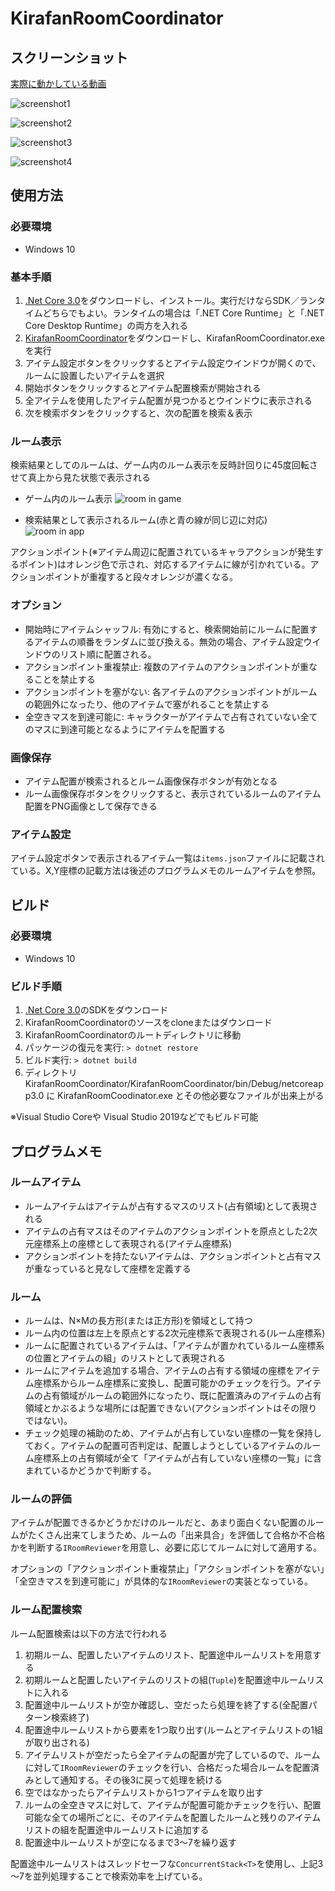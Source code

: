 # KirafanRoomCoordinator

## スクリーンショット

[実際に動かしている動画](https://youtu.be/8ajVUYvxpao)

![screenshot1](readme_content/screen1.png)

![screenshot2](readme_content/screen2.png)

![screenshot3](readme_content/screen3.png)

![screenshot4](readme_content/screen4.png)

## 使用方法

### 必要環境

* Windows 10

### 基本手順

1. [.Net Core 3.0](https://dotnet.microsoft.com/download)をダウンロードし、インストール。実行だけならSDK／ランタイムどちらでもよい。ランタイムの場合は「.NET Core Runtime」と「.NET Core Desktop Runtime」の両方を入れる
2. [KirafanRoomCoordinator](https://github.com/Fyed-krf/KirafanRoomCoodinator/releases/download/1.0/KirafanRoomCoordinator.zip)をダウンロードし、KirafanRoomCoordinator.exeを実行
3. アイテム設定ボタンをクリックするとアイテム設定ウインドウが開くので、ルームに設置したいアイテムを選択
4. 開始ボタンをクリックするとアイテム配置検索が開始される
5. 全アイテムを使用したアイテム配置が見つかるとウインドウに表示される
6. 次を検索ボタンをクリックすると、次の配置を検索＆表示

### ルーム表示

検索結果としてのルームは、ゲーム内のルーム表示を反時計回りに45度回転させて真上から見た状態で表示される

* ゲーム内のルーム表示
![room in game](readme_content/room1.png)

* 検索結果として表示されるルーム(赤と青の線が同じ辺に対応)
![room in app](readme_content/room2.png)

アクションポイント(※アイテム周辺に配置されているキャラアクションが発生するポイント)はオレンジ色で示され、対応するアイテムに線が引かれている。アクションポイントが重複すると段々オレンジが濃くなる。

### オプション

* 開始時にアイテムシャッフル: 有効にすると、検索開始前にルームに配置するアイテムの順番をランダムに並び換える。無効の場合、アイテム設定ウインドウのリスト順に配置される。
* アクションポイント重複禁止: 複数のアイテムのアクションポイントが重なることを禁止する
* アクションポイントを塞がない: 各アイテムのアクションポイントがルームの範囲外になったり、他のアイテムで塞がれることを禁止する
* 全空きマスを到達可能に: キャラクターがアイテムで占有されていない全てのマスに到達可能となるようにアイテムを配置する

### 画像保存

* アイテム配置が検索されるとルーム画像保存ボタンが有効となる
* ルーム画像保存ボタンをクリックすると、表示されているルームのアイテム配置をPNG画像として保存できる

### アイテム設定

アイテム設定ボタンで表示されるアイテム一覧は`items.json`ファイルに記載されている。X,Y座標の記載方法は後述のプログラムメモのルームアイテムを参照。

## ビルド

### 必要環境

* Windows 10

### ビルド手順

1. [.Net Core 3.0](https://dotnet.microsoft.com/download)のSDKをダウンロード
1. KirafanRoomCoordinatorのソースをcloneまたはダウンロード
1. KirafanRoomCoordinatorのルートディレクトリに移動
1. パッケージの復元を実行: `> dotnet restore`
1. ビルド実行: `> dotnet build`
1. ディレクトリ KirafanRoomCoordinator/KirafanRoomCoordinator/bin/Debug/netcoreapp3.0 に KirafanRoomCoodinator.exe とその他必要なファイルが出来上がる

※Visual Studio Coreや Visual Studio 2019などでもビルド可能

## プログラムメモ

### ルームアイテム

* ルームアイテムはアイテムが占有するマスのリスト(占有領域)として表現される
* アイテムの占有マスはそのアイテムのアクションポイントを原点とした2次元座標系上の座標として表現される(アイテム座標系)
* アクションポイントを持たないアイテムは、アクションポイントと占有マスが重なっていると見なして座標を定義する

### ルーム

* ルームは、N×Mの長方形(または正方形)を領域として持つ
* ルーム内の位置は左上を原点とする2次元座標系で表現される(ルーム座標系)
* ルームに配置されているアイテムは、「アイテムが置かれているルーム座標系の位置とアイテムの組」のリストとして表現される
* ルームにアイテムを追加する場合、アイテムの占有する領域の座標をアイテム座標系からルーム座標系に変換し、配置可能かのチェックを行う。アイテムの占有領域がルームの範囲外になったり、既に配置済みのアイテムの占有領域とかぶるような場所には配置できない(アクションポイントはその限りではない)。
* チェック処理の補助のため、アイテムが占有していない座標の一覧を保持しておく。アイテムの配置可否判定は、配置しようとしているアイテムのルーム座標系上の占有領域が全て「アイテムが占有していない座標の一覧」に含まれているかどうかで判断する。

### ルームの評価

アイテムが配置できるかどうかだけのルールだと、あまり面白くない配置のルームがたくさん出来てしまうため、ルームの「出来具合」を評価して合格か不合格かを判断する`IRoomReviewer`を用意し、必要に応じてルームに対して適用する。

オプションの「アクションポイント重複禁止」「アクションポイントを塞がない」「全空きマスを到達可能に」が具体的な`IRoomReviewer`の実装となっている。

### ルーム配置検索

ルーム配置検索は以下の方法で行われる

1. 初期ルーム、配置したいアイテムのリスト、配置途中ルームリストを用意する
1. 初期ルームと配置したいアイテムのリストの組(`Tuple`)を配置途中ルームリストに入れる
1. 配置途中ルームリストが空か確認し、空だったら処理を終了する(全配置パターン検索終了)
1. 配置途中ルームリストから要素を1つ取り出す(ルームとアイテムリストの1組が取り出される)
1. アイテムリストが空だったら全アイテムの配置が完了しているので、ルームに対して`IRoomReviewer`のチェックを行い、合格だった場合ルームを配置済みとして通知する。その後3に戻って処理を続ける
1. 空ではなかったらアイテムリストから1つアイテムを取り出す
1. ルームの全空きマスに対して、アイテムが配置可能かチェックを行い、配置可能な全ての場所ごとに、そのアイテムを配置したルームと残りのアイテムリストの組を配置途中ルームリストに追加する
1. 配置途中ルームリストが空になるまで3～7を繰り返す

配置途中ルームリストはスレッドセーフな`ConcurrentStack<T>`を使用し、上記3～7を並列処理することで検索効率を上げている。
